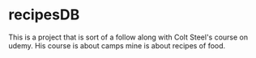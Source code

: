 # recipesDB

This is a project that is sort of a follow along with Colt Steel's course on udemy. His course is about camps mine is about recipes of food.
